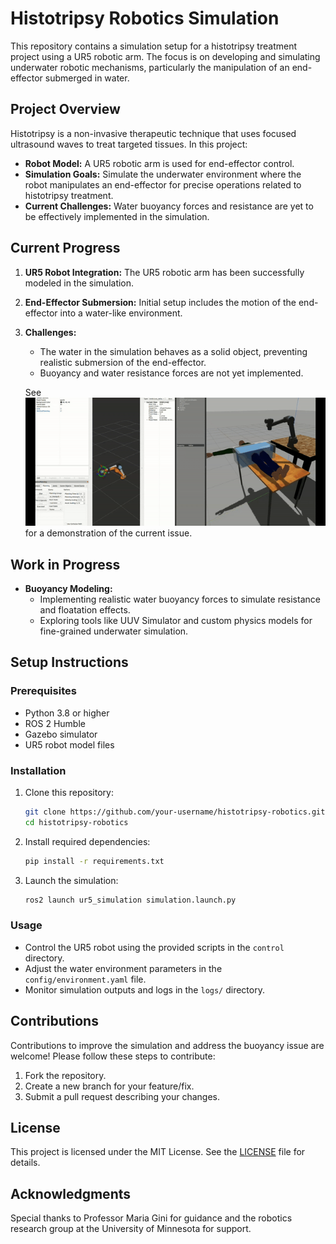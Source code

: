 # Histotripsy Robotics Simulation

This repository contains a simulation setup for a histotripsy treatment project using a UR5 robotic arm. The focus is on developing and simulating underwater robotic mechanisms, particularly the manipulation of an end-effector submerged in water.

## Project Overview

Histotripsy is a non-invasive therapeutic technique that uses focused ultrasound waves to treat targeted tissues. In this project:

- **Robot Model:** A UR5 robotic arm is used for end-effector control.
- **Simulation Goals:** Simulate the underwater environment where the robot manipulates an end-effector for precise operations related to histotripsy treatment.
- **Current Challenges:** Water buoyancy forces and resistance are yet to be effectively implemented in the simulation.

## Current Progress

1. **UR5 Robot Integration:** The UR5 robotic arm has been successfully modeled in the simulation.
2. **End-Effector Submersion:** Initial setup includes the motion of the end-effector into a water-like environment.
3. **Challenges:**
   - The water in the simulation behaves as a solid object, preventing realistic submersion of the end-effector.
   - Buoyancy and water resistance forces are not yet implemented.

   See ![./problem_1.gif](./problem_1.gif) for a demonstration of the current issue.

## Work in Progress

- **Buoyancy Modeling:**
  - Implementing realistic water buoyancy forces to simulate resistance and floatation effects.
  - Exploring tools like UUV Simulator and custom physics models for fine-grained underwater simulation.

## Setup Instructions

### Prerequisites
- Python 3.8 or higher
- ROS 2 Humble
- Gazebo simulator
- UR5 robot model files

### Installation
1. Clone this repository:
   ```bash
   git clone https://github.com/your-username/histotripsy-robotics.git
   cd histotripsy-robotics
   ```

2. Install required dependencies:
   ```bash
   pip install -r requirements.txt
   ```

3. Launch the simulation:
   ```bash
   ros2 launch ur5_simulation simulation.launch.py
   ```

### Usage
- Control the UR5 robot using the provided scripts in the `control` directory.
- Adjust the water environment parameters in the `config/environment.yaml` file.
- Monitor simulation outputs and logs in the `logs/` directory.

## Contributions

Contributions to improve the simulation and address the buoyancy issue are welcome! Please follow these steps to contribute:

1. Fork the repository.
2. Create a new branch for your feature/fix.
3. Submit a pull request describing your changes.

## License

This project is licensed under the MIT License. See the [LICENSE](LICENSE) file for details.

## Acknowledgments

Special thanks to Professor Maria Gini for guidance and the robotics research group at the University of Minnesota for support.
